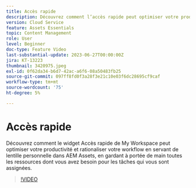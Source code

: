 ```yaml
---
title: Accès rapide
description: Découvrez comment l’accès rapide peut optimiser votre productivité et rationaliser votre workflow en servant de lentille personnelle dans AEM Assets, en gardant à portée de main toutes les ressources dont vous avez besoin pour vos tâches assignées.
version: Cloud Service
feature: Assets Essentials
topic: Content Management
role: User
level: Beginner
doc-type: Feature Video
last-substantial-update: 2023-06-27T00:00:00Z
jira: KT-13223
thumbnail: 3420975.jpeg
exl-id: 0f62da34-b6d7-42ac-a6f6-08a50483fb25
source-git-commit: 097ff8fd0f3a28f3e21c10e03f6dc28695cf9caf
workflow-type: tm+mt
source-wordcount: '75'
ht-degree: 5%

---
```


# Accès rapide

Découvrez comment le widget Accès rapide de My Workspace peut optimiser votre productivité et rationaliser votre workflow en servant de lentille personnelle dans AEM Assets, en gardant à portée de main toutes les ressources dont vous avez besoin pour les tâches qui vous sont assignées.

>[!VIDEO](https://video.tv.adobe.com/v/3420975/?learn=on)
